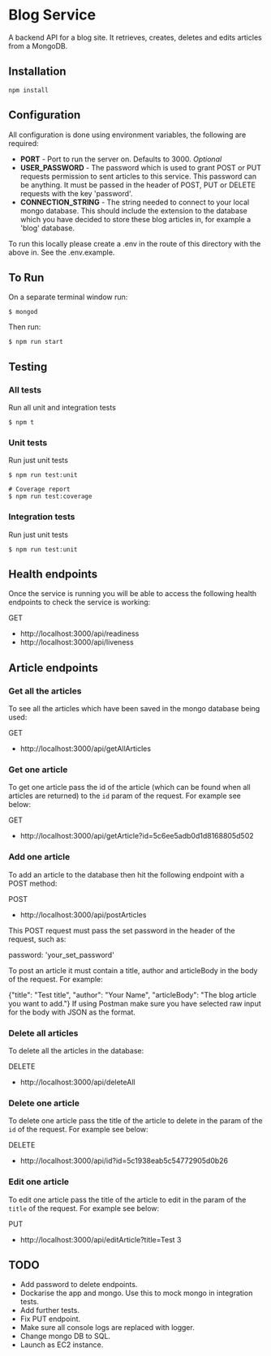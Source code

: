 # Blog Service 

A backend API for a blog site. It retrieves, creates, deletes and edits articles from a MongoDB. 

## Installation

`npm install`

## Configuration

All configuration is done using environment variables, the following are required:

- **PORT** - Port to run the server on. Defaults to 3000. _Optional_
- **USER_PASSWORD** -  The password which is used to grant POST or PUT requests permission to sent articles to this service. This password can be anything. It must be passed in the header of POST, PUT or DELETE requests with the key 'password'. 
-  **CONNECTION_STRING** - The string needed to connect to your local mongo database. This should include the extension to the database which you have decided to store these blog articles in, for example a 'blog' database.

To run this locally please create a .env in the route of this directory with the above in. See the .env.example.

## To Run

On a separate terminal window run:

```
$ mongod
```

Then run:

```
$ npm run start
```


## Testing

### All tests

Run all unit and integration tests

```
$ npm t
```

### Unit tests

Run just unit tests

```
$ npm run test:unit

# Coverage report
$ npm run test:coverage
```

### Integration tests

Run just unit tests

```
$ npm run test:unit
```

## Health endpoints

Once the service is running you will be able to access the following health endpoints to check the service is working:

GET
- http://localhost:3000/api/readiness
- http://localhost:3000/api/liveness

## Article endpoints 

### Get all the articles 

To see all the articles which have been saved in the mongo database being used:

GET
- http://localhost:3000/api/getAllArticles

### Get one article

To get one article pass the id of the article (which can be found when all articles are returned) to the `id` param of the request. For example see below:

GET
- http://localhost:3000/api/getArticle?id=5c6ee5adb0d1d8168805d502

### Add one article

To add an article to the database then hit the following endpoint with a POST method:

POST
- http://localhost:3000/api/postArticles

This POST request must pass the set password in the header of the request, such as:

password: 'your_set_password'

To post an article it must contain a title, author and articleBody in the body of the request. For example:

{"title": "Test title", "author": "Your Name", "articleBody": "The blog article you want to add."}
If using Postman make sure you have selected raw input for the body with JSON as the format.

### Delete all articles 

To delete all the articles in the database: 

DELETE
- http://localhost:3000/api/deleteAll

### Delete one article

To delete one article pass the title of the article to delete in the param of the `id` of the request. For example see below:

DELETE
- http://localhost:3000/api/id?id=5c1938eab5c54772905d0b26

### Edit one article

To edit one article pass the title of the article to edit in the param of the `title` of the request. For example see below:

PUT
- http://localhost:3000/api/editArticle?title=Test 3


## TODO

- Add password to delete endpoints.
- Dockarise the app and mongo. Use this to mock mongo in integration tests.
- Add further tests.
- Fix PUT endpoint.
- Make sure all console logs are replaced with logger.
- Change mongo DB to SQL.
- Launch as EC2 instance.

